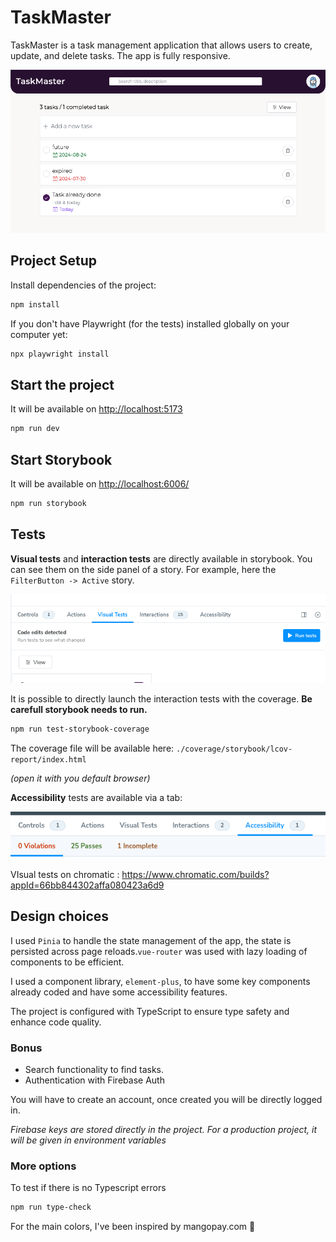 # TaskMaster

TaskMaster is a task management application that allows users to create, update, and delete tasks.
The app is fully responsive.

![Taskmaster screenshot](./doc/taskmaster.png 'Taskmaster screenshot')

## Project Setup

Install dependencies of the project:

```sh
npm install
```

If you don't have Playwright (for the tests) installed globally on your computer yet:

```sh
npx playwright install
```

## Start the project

It will be available on [http://localhost:5173](http://localhost:5173)

```sh
npm run dev
```

## Start Storybook

It will be available on [http://localhost:6006/](http://localhost:6006/)

```sh
npm run storybook
```

## Tests

**Visual tests** and **interaction tests** are directly available in storybook.
You can see them on the side panel of a story. For example, here the `FilterButton -> Active` story.

![Alt text](./doc/storybook_tests.png 'Storybook screenshot')

It is possible to directly launch the interaction tests with the coverage. **Be carefull storybook needs to run.**

```sh
npm run test-storybook-coverage
```

The coverage file will be available here: `./coverage/storybook/lcov-report/index.html`

_(open it with you default browser)_

**Accessibility** tests are available via a tab:

![Alt text](./doc/accessibility.png 'Accessibility screenshot')

VIsual tests on chromatic : https://www.chromatic.com/builds?appId=66bb844302affa080423a6d9

## Design choices

I used `Pinia` to handle the state management of the app, the state is persisted across page reloads.`vue-router` was used with lazy loading of components to be efficient.

I used a component library, `element-plus`, to have some key components already coded and have some accessibility features.

The project is configured with TypeScript to ensure type safety and enhance code quality.

### Bonus

- Search functionality to find tasks.
- Authentication with Firebase Auth

You will have to create an account, once created you will be directly logged in.

_Firebase keys are stored directly in the project. For a production project, it will be given in environment variables_

### More options

To test if there is no Typescript errors

```sh
npm run type-check
```

For the main colors, I've been inspired by mangopay.com :art:
